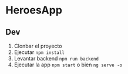 # HeroesApp

## Dev

1. Clonbar el proyecto
2. Ejecutar ```npm install```
3. Levantar backend ```npm run backend```
4. Ejecutar la app ```npm start``` o bien ```ng serve -o```
